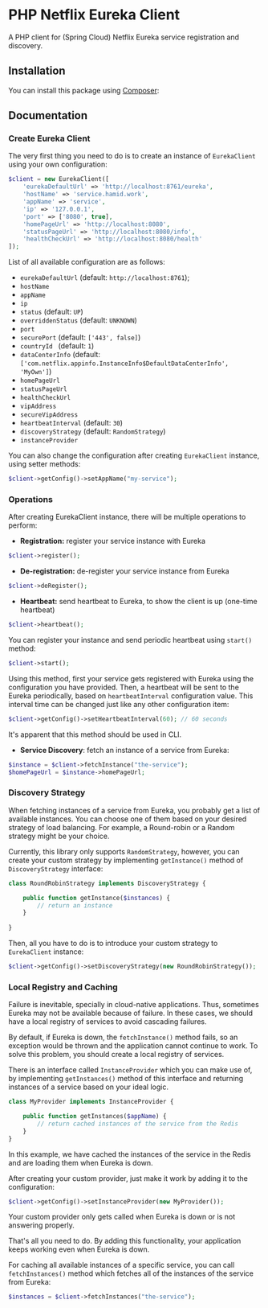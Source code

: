 PHP Netflix Eureka Client
=========================
A PHP client for (Spring Cloud) Netflix Eureka service registration and discovery.


## Installation
You can install this package using [Composer](https://getcomposer.org/
):



## Documentation

### Create Eureka Client
The very first thing you need to do is to create an instance of `EurekaClient` using your own configuration:
```php
$client = new EurekaClient([
    'eurekaDefaultUrl' => 'http://localhost:8761/eureka',
    'hostName' => 'service.hamid.work',
    'appName' => 'service',
    'ip' => '127.0.0.1',
    'port' => ['8080', true],
    'homePageUrl' => 'http://localhost:8080',
    'statusPageUrl' => 'http://localhost:8080/info',
    'healthCheckUrl' => 'http://localhost:8080/health'
]);
```

List of all available configuration are as follows:

- `eurekaDefaultUrl` (default: `http://localhost:8761`);
- `hostName`
- `appName`
- `ip`
- `status` (default: `UP`)
- `overriddenStatus` (default: `UNKNOWN`)
- `port`
- `securePort` (default: `['443', false]`)
- `countryId ` (default: `1`)
- `dataCenterInfo` (default: `['com.netflix.appinfo.InstanceInfo$DefaultDataCenterInfo', 'MyOwn']`)
- `homePageUrl`
- `statusPageUrl`
- `healthCheckUrl`
- `vipAddress`
- `secureVipAddress`
- `heartbeatInterval` (default: `30`)
- `discoveryStrategy` (default: `RandomStrategy`)
- `instanceProvider`


You can also change the configuration after creating `EurekaClient` instance, using setter methods:
```php
$client->getConfig()->setAppName("my-service");
```

### Operations
After creating EurekaClient instance, there will be multiple operations to perform:
- **Registration:** register your service instance with Eureka
```php
$client->register();
```

- **De-registration:** de-register your service instance from Eureka
```php
$client->deRegister();
```

- **Heartbeat:** send heartbeat to Eureka, to show the client is up (one-time heartbeat)
```php
$client->heartbeat();
```

You can register your instance and send periodic heartbeat using `start()` method:
```php
$client->start();
```

Using this method, first your service gets registered with Eureka using the
configuration you have provided. Then, a heartbeat will be sent to the Eureka periodically, based
on `heartbeatInterval` configuration value. This interval time can be changed just like any other
configuration item:
```php
$client->getConfig()->setHeartbeatInterval(60); // 60 seconds
``` 
It's apparent that this method should be used in CLI.
- **Service Discovery**: fetch an instance of a service from Eureka:
```php
$instance = $client->fetchInstance("the-service");
$homePageUrl = $instance->homePageUrl;
```

### Discovery Strategy
When fetching instances of a service from Eureka, you probably get a list of available
instances. You can choose one of them based on your desired strategy
of load balancing. For example, a Round-robin or a Random strategy might be your choice.

Currently, this library only supports `RandomStrategy`, however, you can create your custom
strategy by implementing `getInstance()` method of `DiscoveryStrategy` interface:

```php
class RoundRobinStrategy implements DiscoveryStrategy {

    public function getInstance($instances) {
        // return an instance
    }
    
}
```

Then, all you have to do is to introduce your custom strategy to `EurekaClient` instance:
```php
$client->getConfig()->setDiscoveryStrategy(new RoundRobinStrategy());
```

### Local Registry and Caching
Failure is inevitable, specially in cloud-native applications. Thus, sometimes Eureka may not be available because of failure.
In these cases, we should have a local registry of services to avoid cascading failures.

By default, if Eureka is down, the `fetchInstance()` method fails, so an
exception would be thrown and the application cannot continue to work. To solve this
problem, you should create a local registry of services.

There is an interface called `InstanceProvider` which you can make use of, by
implementing `getInstances()` method of this interface and returning instances
of a service based on your ideal logic.

```php
class MyProvider implements InstanceProvider {

    public function getInstances($appName) { 
        // return cached instances of the service from the Redis 
    }
}
```

In this example, we have cached the instances of the service in the Redis and
are loading them when Eureka is down.

After creating your custom provider, just make it work by adding it to the configuration:

```php
$client->getConfig()->setInstanceProvider(new MyProvider());
```

Your custom provider only gets called when Eureka is down or is not answering properly.

That's all you need to do. By adding this functionality, your application keeps working even
when Eureka is down.

For caching all available instances of a specific service, you can call `fetchInstances()` method
which fetches all of the instances of the service from Eureka:

```php
$instances = $client->fetchInstances("the-service");
```
